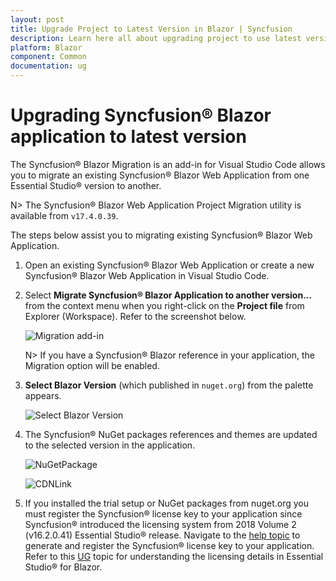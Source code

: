 ```yaml
---
layout: post
title: Upgrade Project to Latest Version in Blazor | Syncfusion
description: Learn here all about upgrading project to use latest version using Syncfusion Blazor Extension for Visual Studio Code.
platform: Blazor
component: Common
documentation: ug
---
```


# Upgrading Syncfusion&reg; Blazor application to latest version

The Syncfusion&reg; Blazor Migration is an add-in for Visual Studio Code allows you to migrate an existing Syncfusion&reg; Blazor Web Application from one Essential Studio&reg; version to another.

   N> The Syncfusion&reg; Blazor Web Application Project Migration utility is available from `v17.4.0.39`.

The steps below assist you to migrating existing Syncfusion&reg; Blazor Web Application.

1. Open an existing Syncfusion&reg; Blazor Web Application or create a new Syncfusion&reg; Blazor Web Application in Visual Studio Code.

2. Select **Migrate Syncfusion&reg; Blazor Application to another version...** from the context menu when you right-click on the **Project file** from Explorer (Workspace). Refer to the screenshot below.

    ![Migration add-in](images/Migration.PNG)

    N>  If you have a Syncfusion&reg; Blazor reference in your application, the Migration option will be enabled.

3. **Select Blazor Version** (which published in `nuget.org`) from the palette appears.

    ![Select Blazor Version](images/VersionSelection.PNG)

4. The Syncfusion&reg; NuGet packages references and themes are updated to the selected version in the application.

    ![NuGetPackage](images/NuGetPackage.png)

    ![CDNLink](images/CDNLink.png)

5. If you installed the trial setup or NuGet packages from nuget.org you must register the Syncfusion&reg; license key to your application since Syncfusion&reg; introduced the licensing system from 2018 Volume 2 (v16.2.0.41) Essential Studio&reg; release. Navigate to the [help topic](https://help.syncfusion.com/common/essential-studio/licensing/overview#how-to-generate-syncfusion-license-key) to generate and register the Syncfusion&reg; license key to your application. Refer to this [UG](https://blazor.syncfusion.com/documentation/getting-started/license-key/overview) topic for understanding the licensing details in Essential Studio&reg; for Blazor.